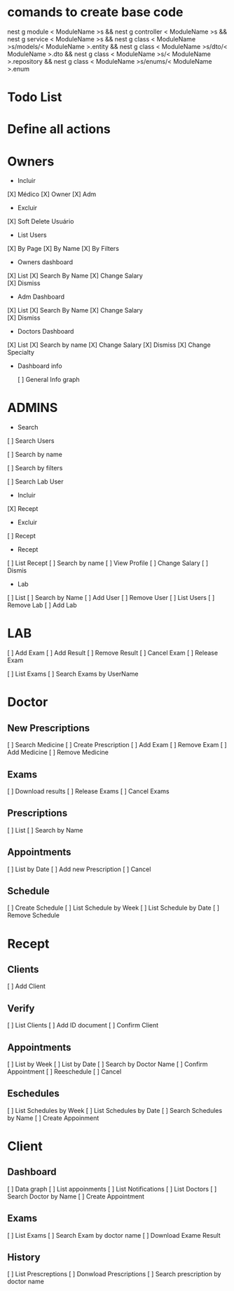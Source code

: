 # comands to create base code

nest g module < ModuleName >s && nest g controller < ModuleName >s && nest g service < ModuleName >s && nest g class < ModuleName >s/models/< ModuleName >.entity && nest g class < ModuleName >s/dto/< ModuleName >.dto && nest g class < ModuleName >s/< ModuleName >.repository && nest g class < ModuleName >s/enums/< ModuleName >.enum

# Todo List

# Define all actions

# Owners

- Incluir

[X] Médico
[X] Owner
[X] Adm

- Excluir

[X] Soft Delete Usuário

- List Users

[X] By Page
[X] By Name
[X] By Filters

- Owners dashboard

[X] List
[X] Search By Name
[X] Change Salary  
[X] Dismiss

- Adm Dashboard

[X] List
[X] Search By Name
[X] Change Salary  
[X] Dismiss

- Doctors Dashboard

[X] List
[X] Search by name
[X] Change Salary
[X] Dismiss
[X] Change Specialty

- Dashboard info

  [ ] General Info graph

# ADMINS

- Search

[ ] Search Users

[ ] Search by name

[ ] Search by filters

[ ] Search Lab User

- Incluir

[X] Recept

- Excluir

[ ] Recept

- Recept

[ ] List Recept
[ ] Search by name
[ ] View Profile
[ ] Change Salary
[ ] Dismis

- Lab

[ ] List
[ ] Search by Name
[ ] Add User
[ ] Remove User
[ ] List Users
[ ] Remove Lab
[ ] Add Lab

# LAB

[ ] Add Exam
[ ] Add Result
[ ] Remove Result
[ ] Cancel Exam
[ ] Release Exam

[ ] List Exams
[ ] Search Exams by UserName

# Doctor

## New Prescriptions

[ ] Search Medicine
[ ] Create Prescription
[ ] Add Exam
[ ] Remove Exam
[ ] Add Medicine
[ ] Remove Medicine

## Exams

[ ] Download results
[ ] Release Exams
[ ] Cancel Exams

## Prescriptions

[ ] List
[ ] Search by Name

## Appointments

[ ] List by Date
[ ] Add new Prescription
[ ] Cancel

## Schedule

[ ] Create Schedule
[ ] List Schedule by Week
[ ] List Schedule by Date
[ ] Remove Schedule

# Recept

## Clients

[ ] Add Client

## Verify

[ ] List Clients
[ ] Add ID document
[ ] Confirm Client

## Appointments

[ ] List by Week
[ ] List by Date
[ ] Search by Doctor Name
[ ] Confirm Appointment
[ ] Reeschedule
[ ] Cancel

## Eschedules

[ ] List Schedules by Week
[ ] List Schedules by Date
[ ] Search Schedules by Name
[ ] Create Appoinment

# Client

## Dashboard

[ ] Data graph
[ ] List appoinments
[ ] List Notifications
[ ] List Doctors
[ ] Search Doctor by Name
[ ] Create Appointment

## Exams

[ ] List Exams
[ ] Search Exam by doctor name
[ ] Download Exame Result

## History

[ ] List Prescreptions
[ ] Donwload Prescriptions
[ ] Search prescription by doctor name
